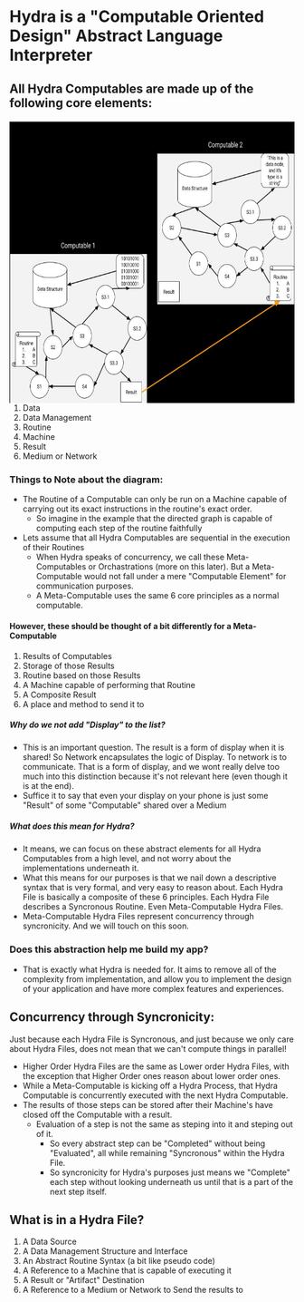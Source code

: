 # Hydra is a "Computable Oriented Design" Abstract Language Interpreter

## All Hydra Computables are made up of the following core elements:
<img align="right" height="500" width="600" src="https://github.com/ItsZeusBro/Hydra/blob/822433adcf0249ccff8811fe67f70eb1bb2c4f65/Computable2.jpg">

1. Data
2. Data Management
3. Routine
4. Machine
5. Result
6. Medium or Network



### Things to Note about the diagram:
- The Routine of a Computable can only be run on a Machine capable of carrying out its exact instructions in the routine's exact order.
    - So imagine in the example that the directed graph is capable of computing each step of the routine faithfully
- Lets assume that all Hydra Computables are sequential in the execution of their Routines
    - When Hydra speaks of concurrency, we call these Meta-Computables or Orchastrations (more on this later). But a Meta-Computable would not fall under a mere "Computable Element" for communication purposes.
    - A Meta-Computable uses the same 6 core principles as a normal computable. 

#### However, these should be thought of a bit differently for a Meta-Computable

1. Results of Computables
2. Storage of those Results
3. Routine based on those Results
4. A Machine capable of performing that Routine
5. A Composite Result
6. A place and method to send it to

##### Why do we not add "Display" to the list?
- This is an important question. The result is a form of display when it is shared! So Network encapsulates the logic of Display. To network is to communicate. That is a form of display, and we wont really delve too much into this distinction because it's not relevant here (even though it is at the end).
- Suffice it to say that even your display on your phone is just some "Result" of some "Computable" shared over a Medium


##### What does this mean for Hydra?
- It means, we can focus on these abstract elements for all Hydra Computables from a high level, and not worry about the implementations underneath it.
- What this means for our purposes is that we nail down a descriptive syntax that is very formal, and very easy to reason about. Each Hydra File is basically a composite of these 6 principles. Each Hydra File describes a Syncronous Routine. Even Meta-Computable Hydra Files. 
- Meta-Computable Hydra Files represent concurrency through syncronicity. And we will touch on this soon.




### Does this abstraction help me build my app?
- That is exactly what Hydra is needed for. It aims to remove all of the complexity from implementation, and allow you to implement the design of your application and have more complex features and experiences.


## Concurrency through Syncronicity:
Just because each Hydra File is Syncronous, and just because we only care about Hydra Files, does not mean that we can't compute things in parallel!
- Higher Order Hydra Files are the same as Lower order Hydra Files, with the exception that Higher Order ones reason about lower order ones. 
- While a Meta-Computable is kicking off a Hydra Process, that Hydra Computable is concurrently executed with the next Hydra Computable. 
- The results of those steps can be stored after their Machine's have closed off the Computable with a result. 
    - Evaluation of a step is not the same as steping into it and steping out of it.
        - So every abstract step can be "Completed" without being "Evaluated", all while remaining "Syncronous" within the Hydra File. 
        - So syncronicity for Hydra's purposes just means we "Complete" each step without looking underneath us until that is a part of the next step itself.

## What is in a Hydra File?
1. A Data Source
2. A Data Management Structure and Interface
3. An Abstract Routine Syntax (a bit like pseudo code)
4. A Reference to a Machine that is capable of executing it
5. A Result or "Artifact" Destination
6. A Reference to a Medium or Network to Send the results to
